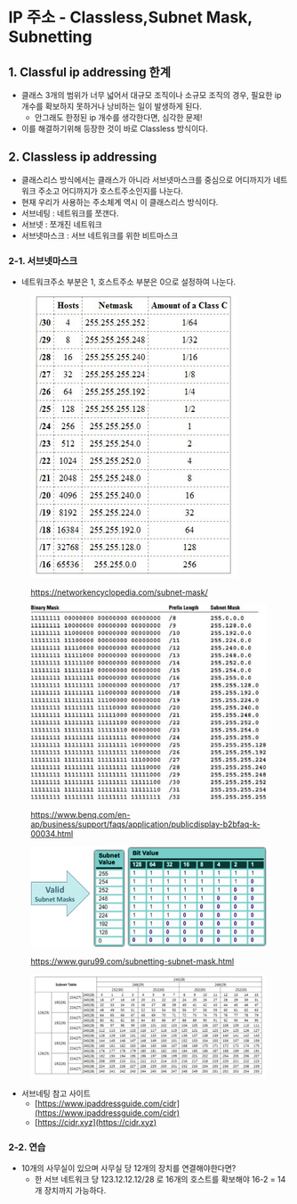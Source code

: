 # IP 주소 - Classless,Subnet Mask, Subnetting

## 1. Classful ip addressing 한계&#x20;

* 클래스 3개의 범위가 너무 넓어서 대규모 조직이나 소규모 조직의 경우, 필요한 ip 개수를 확보하지 못하거나 낭비하는 일이 발생하게 된다.&#x20;
  * 안그래도 한정된 ip 개수를 생각한다면, 심각한 문제!&#x20;
* 이를 해결하기위해 등장한 것이 바로 Classless 방식이다.&#x20;

## 2. Classless ip addressing&#x20;

* 클래스리스 방식에서는 클래스가 아니라 서브넷마스크를 중심으로 어디까지가 네트워크 주소고 어디까지가 호스트주소인지를 나눈다.&#x20;
* 현재 우리가 사용하는 주소체계 역시 이 클래스리스 방식이다.&#x20;
* 서브네팅 : 네트워크를 쪼갠다.&#x20;
* 서브넷 : 쪼개진 네트워크&#x20;
* 서브넷마스크 : 서브 네트워크를 위한 비트마스크

### 2-1. 서브넷마스크&#x20;

* 네트워크주소 부분은 1, 호스트주소 부분은 0으로 설정하여 나눈다.&#x20;

<figure><img src="../../.gitbook/assets/image (52).png" alt=""><figcaption><p><a href="https://networkencyclopedia.com/subnet-mask/">https://networkencyclopedia.com/subnet-mask/</a></p></figcaption></figure>

<figure><img src="../../.gitbook/assets/image (59).png" alt=""><figcaption><p><a href="https://www.benq.com/en-ap/business/support/faqs/application/publicdisplay-b2bfaq-k-00034.html">https://www.benq.com/en-ap/business/support/faqs/application/publicdisplay-b2bfaq-k-00034.html</a></p></figcaption></figure>

<figure><img src="../../.gitbook/assets/image (5) (2).png" alt=""><figcaption><p><a href="https://www.guru99.com/subnetting-subnet-mask.html">https://www.guru99.com/subnetting-subnet-mask.html</a></p></figcaption></figure>

<figure><img src="../../.gitbook/assets/image (2).png" alt=""><figcaption></figcaption></figure>

* 서브네팅 참고 사이트
  * [https://www.ipaddressguide.com/cidr](https://www.ipaddressguide.com/cidr)
  * [https://cidr.xyz](https://cidr.xyz)

### 2-2. 연습

* 10개의 사무실이 있으며 사무실 당 12개의 장치를 연결해야한다면?&#x20;
  * 한 서브 네트워크 당 123.12.12.12/28 로 16개의 호스트를 확보해야 16-2 = 14개 장치까지 가능하다.&#x20;

